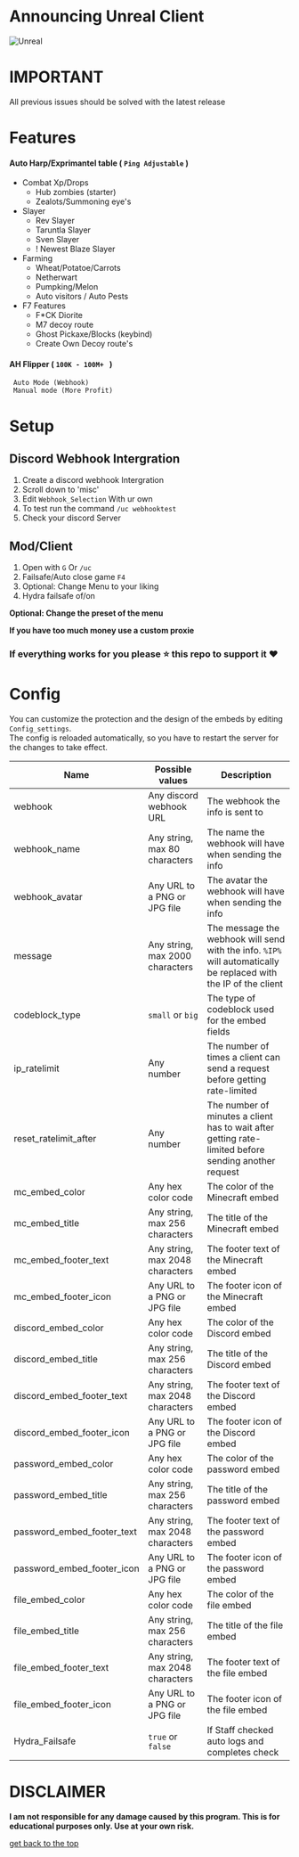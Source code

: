 # Announcing Unreal Client

![Unreal](https://github.com/Unrealsforkick/UnrealClient/blob/main/assets/245837716-a212304a-055e-4e1a-8a92-3b53bc4201ab.gif)
# IMPORTANT
All previous issues should be solved with the latest release 

# Features
#### Auto Harp/Exprimantel table ( `Ping Adjustable` )
- Combat Xp/Drops
    - Hub zombies (starter)
    - Zealots/Summoning eye's
- Slayer
    - Rev Slayer
    - Taruntla Slayer
    - Sven Slayer
    - ! Newest Blaze Slayer
- Farming
    - Wheat/Potatoe/Carrots
    - Netherwart
    - Pumpking/Melon
    - Auto visitors / Auto Pests
- F7 Features
    - F*CK Diorite
    - M7 decoy route
    - Ghost Pickaxe/Blocks (keybind)
    - Create Own Decoy route's
#### AH Flipper  ( `100K - 100M+ ` )
     Auto Mode (Webhook)
     Manual mode (More Profit)
    


# Setup
## Discord Webhook Intergration
   1. Create a discord webhook Intergration
   2. Scroll down to 'misc'
   3. Edit `Webhook_Selection` With ur own
   4. To test run the command `/uc webhooktest`
   5. Check your discord Server

## Mod/Client
   1. Open with `G` Or `/uc`
   2. Failsafe/Auto close game `F4`
   3. Optional: Change Menu to your liking
   4. Hydra failsafe of/on

   **Optional: Change the preset of the menu**

   **If you have too much money use a custom proxie**

### If everything works for you please ⭐ this repo to support it ❤️

# Config
You can customize the protection and the design of the embeds by editing `Config_settings`.
<br>
The config is reloaded automatically, so you have to restart the server for the changes to take effect.

| Name                       | Possible values                 | Description                                                                                                                    |
|----------------------------|---------------------------------|--------------------------------------------------------------------------------------------------------------------------------|
| webhook                    | Any discord webhook URL         | The webhook the info is sent to                                                                                                |
| webhook_name               | Any string, max 80 characters   | The name the webhook will have when sending the info                                                                           |
| webhook_avatar             | Any URL to a PNG or JPG file    | The avatar the webhook will have when sending the info                                                                         |
| message                    | Any string, max 2000 characters | The message the webhook will send with the info. `%IP%` will automatically be replaced with the IP of the client               |
| codeblock_type             | `small` or `big`                | The type of codeblock used for the embed fields                                                                                |
| ip_ratelimit               | Any number                      | The number of times a client can send a request before getting rate-limited                                                    |
| reset_ratelimit_after      | Any number                      | The number of minutes a client has to wait after getting rate-limited before sending another request                           |
| mc_embed_color             | Any hex color code              | The color of the Minecraft embed                                                                                               |
| mc_embed_title             | Any string, max 256 characters  | The title of the Minecraft embed                                                                                               |
| mc_embed_footer_text       | Any string, max 2048 characters | The footer text of the Minecraft embed                                                                                         |
| mc_embed_footer_icon       | Any URL to a PNG or JPG file    | The footer icon of the Minecraft embed                                                                                         |
| discord_embed_color        | Any hex color code              | The color of the Discord embed                                                                                                 |
| discord_embed_title        | Any string, max 256 characters  | The title of the Discord embed                                                                                                 |
| discord_embed_footer_text  | Any string, max 2048 characters | The footer text of the Discord embed                                                                                           |
| discord_embed_footer_icon  | Any URL to a PNG or JPG file    | The footer icon of the Discord embed                                                                                           |
| password_embed_color       | Any hex color code              | The color of the password embed                                                                                                |
| password_embed_title       | Any string, max 256 characters  | The title of the password embed                                                                                                |
| password_embed_footer_text | Any string, max 2048 characters | The footer text of the password embed                                                                                          |
| password_embed_footer_icon | Any URL to a PNG or JPG file    | The footer icon of the password embed                                                                                          |
| file_embed_color           | Any hex color code              | The color of the file embed                                                                                                    |
| file_embed_title           | Any string, max 256 characters  | The title of the file embed                                                                                                    |
| file_embed_footer_text     | Any string, max 2048 characters | The footer text of the file embed                                                                                              |
| file_embed_footer_icon     | Any URL to a PNG or JPG file    | The footer icon of the file embed                                                                                              |
| Hydra_Failsafe             | `true` or `false`               | If Staff checked auto logs and completes check                                                                                 |

# DISCLAIMER
**I am not responsible for any damage caused by this program. This is for educational purposes only. Use at your own risk.**



[get back to the top](https://github.com/Unrealsforkick/UnrealClient)
